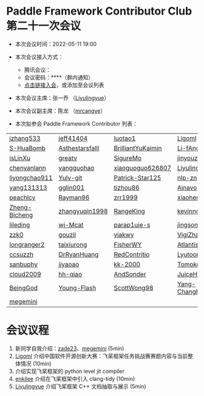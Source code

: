 # Paddle Framework Contributor Club 第二十一次会议

- 本次会议时间：2022-05-11 19:00

- 本次会议接入方式：

  - 腾讯会议：
  - 会议密码：\*\*\*\*（群内通知）
  - [点击链接入会](https://meeting.tencent.com/dm/8JxgTTIELdfv)，或添加至会议列表

- 本次会议主席：张一乔 （[Liyulingyue](https://github.com/Liyulingyue)）

- 本次会议副主席：陈龙 （[mrcangye](https://github.com/mrcangye)）

- 本次拟参会 Paddle Framework Contributor 列表：

|                                                   |                                                            |                                                           |                                                       |                                                     |                                                                                       |
|---------------------------------------------------|------------------------------------------------------------|-----------------------------------------------------------|-------------------------------------------------------|-----------------------------------------------------|---------------------------------------------------------------------------------------|
| [jzhang533](https://github.com/jzhang533)         | [jeff41404](https://github.com/jeff41404)                  | [luotao1](https://github.com/luotao1)                     | [Ligoml](https://github.com/Ligoml)                   | [TCChenlong](https://github.com/TCChenlong)         | [guguguzi](https://github.com/guguguzi)                                               |
| [S-HuaBomb](https://github.com/S-HuaBomb)         | [Asthestarsfalll](https://github.com/Asthestarsfalll)      | [BrilliantYuKaimin](https://github.com/BrilliantYuKaimin) | [Li-fAngyU](https://github.com/Li-fAngyU)             | [liqitong-a](https://github.com/liqitong-a)         | [unseenme](https://github.com/unseenme)                                               |
| [isLinXu](https://github.com/isLinXu)             | [greatv](https://github.com/greatv)                        | [SigureMo](https://github.com/SigureMo)                   | [jinyouzhi](https://github.com/jinyouzhi)             | [gsq7474741](https://github.com/gsq7474741)         | [thunder95](https://github.com/thunder95)                                             |
| [chenyanlann](https://github.com/chenyanlann)     | [yangguohao](https://github.com/yangguohao)                | [xiaoguoguo626807](https://github.com/xiaoguoguo626807)   | [Liyulingyue](https://github.com/Liyulingyue)         | [GeYuYao-hub](https://github.com/GeYuYao-hub)       | [fuqianya](https://github.com/fuqianya)                                               |
| [liyongchao911](https://github.com/liyongchao911) | [Yulv-git](https://github.com/Yulv-git)                    | [Patrick-Star125](https://github.com/Patrick-Star125)     | [nlp-zn](https://github.com/nlp-zn)                   | [OccupyMars2025](https://github.com/OccupyMars2025) | [OuyangChao](https://github.com/OuyangChao)                                           |
| [yang131313](https://github.com/yang131313)       | [gglin001](https://github.com/gglin001)                    | [tizhou86](https://github.com/tizhou86)                   | [Ainavo](https://github.com/Ainavo)                   | [ReganYue](https://github.com/ReganYue)             | [mrcangye](https://github.com/mrcangye)                                               |
| [peachlcy](https://github.com/peachlcy)           | [Rayman96](https://github.com/Rayman96)                    | [zrr1999](https://github.com/zrr1999)                     | [xiaohemaikoo](https://github.com/xiaohemaikoo)       | [engineer1109](https://github.com/engineer1109)     | [enkilee](https://github.com/enkilee)                                                 |
| [Zheng-Bicheng](https://github.com/Zheng-Bicheng) | [zhangyuqin1998](https://github.com/zhangyuqin1998)        | [RangeKing](https://github.com/RangeKing)                 | [kevinng77](https://github.com/kevinng77)             | [caolonghao](https://github.com/caolonghao)         | [AndPuQing](https://github.com/AndPuQing)                                             |
| [lileding](https://github.com/lileding)           | [wj-Mcat](https://github.com/wj-Mcat)                      | [parap1uie-s](https://github.com/parap1uie-s)             | [jingsongliujing](https://github.com/jingsongliujing) | [dasenCoding](https://github.com/dasenCoding)       | [PureNatural](https://github.com/PureNatural)                                         |
| [zzk0](https://github.com/zzk0)                   | [gouzil](https://github.com/gouzil)                        | [yiakwy](https://github.com/yiakwy)                       | [VigiZhang](https://github.com/VigiZhang)             | [huangjiyi](https://github.com/huangjiyi)           | [supercodebull](https://github.com/supercodebull)                                     |
| [longranger2](https://github.com/longranger2)     | [taixiurong](https://github.com/taixiurong)                | [FisherWY](https://github.com/FisherWY)                   | [Atlantisming](https://github.com/Atlantisming)       | [Lemon-er](https://github.com/Lemon-er)             | [lizechng](https://github.com/lizechng)                                               |
| [ccsuzzh](https://github.com/ccsuzzh)             | [DrRyanHuang](https://github.com/DrRyanHuang)              | [RedContritio](https://github.com/RedContritio)           | [Lyutoon](https://github.com/Lyutoon)                 | [PommesPeter](https://github.com/PommesPeter)       | [tianxingxia-cn](https://github.com/tianxingxia-cn)                                   |
| [sanbuphy](https://github.com/sanbuphy)           | [jjyaoao](https://github.com/jjyaoao)                      | [kk-2000](https://github.com/kk-2000)                     | [Tomoko-hjf](https://github.com/Tomoko-hjf)           | [edencfc](https://github.com/edencfc)               | [CollaborativeFiltering](https://github.com/CollaborativeFiltering)                   |
| [cloud2009](https://github.com/cloud2009)         | [hh-qiao](https://github.com/hh-qiao)                      | [AndSonder](https://github.com/AndSonder)                 | [JuiceHub](https://github.com/JuiceHub)               | [Difers](https://github.com/Difers)                 | [zeroRains](https://github.com/zeroRains)                                             |
| [BeingGod](https://github.com/BeingGod)           | [Young-Flash](https://github.com/Young-Flash)              |[ScottWong98](https://github.com/ScottWong98) | [Yang-Changhui](https://github.com/Yang-Changhui) | [LyndonKong](https://github.com/LyndonKong) | [zade23](https://github.com/zade23) |
| [megemini](https://github.com/megemini) | |

# 会议议程
1. 新同学自我介绍：[zade23](https://github.com/zade23)、[megemini](https://github.com/megemini) (5min)
1. [Ligoml](https://github.com/ligoml) 介绍中国软件开源创新大赛：飞桨框架任务挑战赛赛题内容与当前整体情况 (10min)
2. 介绍实现飞桨框架的 python level jit compiler
3. [enkilee](https://github.com/enkilee) 介绍在飞桨框架中引入 clang-tidy (10min)
4. [Liyulingyue](https://github.com/Liyulingyue) 介绍飞桨框架 C++ 文档抽取与展示 (5min)
